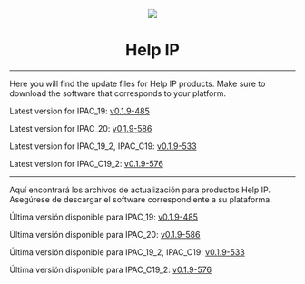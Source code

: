 <p align="center">
  <img src="https://surix.net/images/logo-scrolled.png" />
</p>

# <h1 align="center">Help IP</h1>

---

Here you will find the update files for Help IP products. Make sure to download the software that corresponds to your platform.

Latest version for IPAC_19: [v0.1.9-485](https://github.com/surixArg/help_ip/tree/main/HELP_IP/v0.1.9-485)

Latest version for IPAC_20: [v0.1.9-586](https://github.com/surixArg/help_ip/tree/main/HELP_IP/v0.1.9-586)

Latest version for IPAC_19_2, IPAC_C19: [v0.1.9-533](https://github.com/surixArg/help_ip/tree/main/HELP_IP/v0.1.9-533)

Latest version for IPAC_C19_2: [v0.1.9-576](https://github.com/surixArg/help_ip/tree/main/HELP_IP/v0.1.9-576)

---

Aquí encontrará los archivos de actualización para productos Help IP. Asegúrese de descargar el software correspondiente a su plataforma.

Última versión disponible para IPAC_19: [v0.1.9-485](https://github.com/surixArg/help_ip/tree/main/HELP_IP/v0.1.9-485)

Última versión disponible para IPAC_20: [v0.1.9-586](https://github.com/surixArg/help_ip/tree/main/HELP_IP/v0.1.9-586)

Última versión disponible para IPAC_19_2, IPAC_C19: [v0.1.9-533](https://github.com/surixArg/help_ip/tree/main/HELP_IP/v0.1.9-533)

Última versión disponible para IPAC_C19_2: [v0.1.9-576](https://github.com/surixArg/help_ip/tree/main/HELP_IP/v0.1.9-576)
